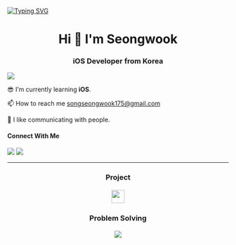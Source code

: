 [![Typing SVG](https://readme-typing-svg.demolab.com?font=Roboto&weight=500&size=40&pause=1000&color=F7F7F7&background=98CDFF&center=true&vCenter=true&random=false&width=1000&height=60&lines=Thank+you+for+visiting)](https://git.io/typing-svg)

<h1 align="center">Hi 🙌 I'm Seongwook</h1> 

<h3 align="center">iOS Developer from Korea</h3>

![](https://komarev.com/ghpvc/?username=danieiOS&abbreviated=true)

😎 I’m currently learning **iOS**.    

📫 How to reach me songseongwook175@gmail.com   

💖 I like communicating with people.   

#### Connect With Me
<a href="https://iosong.tistory.com/">
  <img src="https://img.shields.io/badge/Tistory-eb531f.svg?style=for-the-badge&logo=tistory&logoColor=F5F7F8"/></a>   

      
<a href="https://discord.gg/6gTJSSRn7s">
  <img src="https://img.shields.io/badge/Discord-071952.svg?style=for-the-badge&logo=discord&logoColor=F5F7F8" />
</a>

* * *

<h3 align="center">Project</h3>

<h5 align="center">
 <a href="https://github.com/danieiOS/final-yedi">
  <img src="https://github.com/user-attachments/assets/0f2edfae-327d-43b5-9964-ee26c8a4b398" width="30" height="30"/>
 </a>
</h5>

<h3 align="center">Problem Solving</h3> 

<h5 align="center">
 <a href="https://solved.ac/songseongwook175">
  <img src="http://mazassumnida.wtf/api/v2/generate_badge?boj=songseongwook175"/>
 </a>
</h5>



